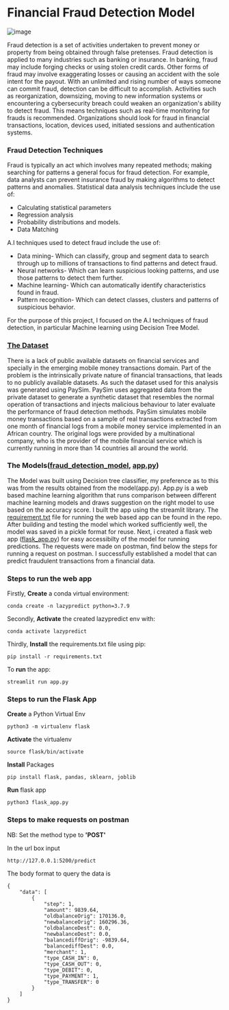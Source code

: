 # Financial Fraud Detection Model
![image](https://www.nice.com/engage/blog/wp-content/webp-express/webp-images/doc-root/engage/blog/wp-content/uploads/2019/11/Blog-682X325-83.png.webp)

Fraud detection is a set of activities undertaken to prevent money or property from being obtained through false pretenses. Fraud detection is applied to many industries such as banking or insurance. In banking, fraud may include forging checks or using stolen credit cards. Other forms of fraud may involve exaggerating losses or causing an accident with the sole intent for the payout.
With an unlimited and rising number of ways someone can commit fraud, detection can be difficult to accomplish. Activities such as reorganization, downsizing, moving to new information systems or encountering a cybersecurity breach could weaken an organization's ability to detect fraud. This means techniques such as real-time monitoring for frauds is recommended. Organizations should look for fraud in financial transactions, location, devices used, initiated sessions and authentication systems.

### Fraud Detection Techniques
Fraud is typically an act which involves many repeated methods; making searching for patterns a general focus for fraud detection. For example, data analysts can prevent insurance fraud by making algorithms to detect patterns and anomalies. Statistical data analysis techniques include the use of:
* Calculating statistical parameters
* Regression analysis
* Probability distributions and models.
* Data Matching

A.I techniques used to detect fraud include the use of:
* Data mining- Which can classify, group and segment data to search through up to millions of transactions to find patterns and detect fraud.
* Neural networks- Which can learn suspicious looking patterns, and use those patterns to detect them further.
* Machine learning- Which can automatically identify characteristics found in fraud.
* Pattern recognition- Which can detect classes, clusters and patterns of suspicious behavior.

For the purpose of this project, I focused on the A.I techniques of fraud detection, in particular Machine learning using Decision Tree Model.

### [The Dataset](https://github.com/Josiah-Jovido/Fraud_detection/tree/main/Datasets)

There is a lack of public available datasets on financial services and specially in the emerging mobile money transactions domain. Part of the problem is the intrinsically private nature of financial transactions, that leads to no publicly available datasets. As such the dataset used for this analysis was generated using PaySim. PaySim uses aggregated data from the private dataset to generate a synthetic dataset that resembles the normal operation of transactions and injects malicious behaviour to later evaluate the performance of fraud detection methods.
PaySim simulates mobile money transactions based on a sample of real transactions extracted from one month of financial logs from a mobile money service implemented in an African country. The original logs were provided by a multinational company, who is the provider of the mobile financial service which is currently running in more than 14 countries all around the world.

### The Models([fraud_detection_model](https://github.com/Josiah-Jovido/Fraud_detection/blob/main/Fraud_detection_model.ipynb), [app.py](https://github.com/Josiah-Jovido/Fraud_detection/blob/main/app.py))

The Model was built using Decision tree classifier, my preference as to this was from the results obtained from the model(app.py). App.py is a web based machine learning algorithm that runs comparison between different machine learning models and draws suggestion on the right model to use based on the accuracy score. I built the app using the streamlit library. The [requirement.txt](https://github.com/Josiah-Jovido/Fraud_detection/blob/main/requirements.txt) file for running the web based app can be found in the repo.
After building and testing the model which worked sufficiently well, the model was saved in a pickle format for reuse. Next, i created a flask web app ([flask_app.py](https://github.com/Josiah-Jovido/Fraud_detection/blob/main/flask_app.py)) for easy accessibilty of the model for running predictions. The requests were made on postman, find below the steps for running a request on postman. I successfully established a model that can predict fraudulent transactions from a financial data. 

### Steps to run the web app
Firstly, **Create** a conda virtual environment:
```
conda create -n lazypredict python=3.7.9
```
Secondly, **Activate** the created lazypredict env with:
```
conda activate lazypredict
```
Thirdly, **Install** the requirements.txt file using pip:
```
pip install -r requirements.txt
```
To **run** the app:
```
streamlit run app.py
```

### Steps to run the Flask App
**Create** a Python Virtual Env
```
python3 -m virtualenv flask
```
**Activate** the virtualenv
```
source flask/bin/activate
```
**Install** Packages
```
pip install flask, pandas, sklearn, joblib
```
**Run** flask app
```
python3 flask_app.py
```

### Steps to make requests on postman
NB: Set the method type to **'POST'**

In the url box input 
```
http://127.0.0.1:5200/predict
```
The body format to query the data is
```
{
    "data": [
        {
            "step": 1,
            "amount": 9839.64,
            "oldbalanceOrig": 170136.0,
            "newbalanceOrig": 160296.36,
            "oldbalanceDest": 0.0,
            "newbalanceDest": 0.0,
            "balancediffOrig": -9839.64,
            "balancediffDest": 0.0,
            "merchant": 1,
            "type_CASH_IN": 0,
            "type_CASH_OUT": 0,
            "type_DEBIT": 0,
            "type_PAYMENT": 1,
            "type_TRANSFER": 0
        }
    ]
}
```
